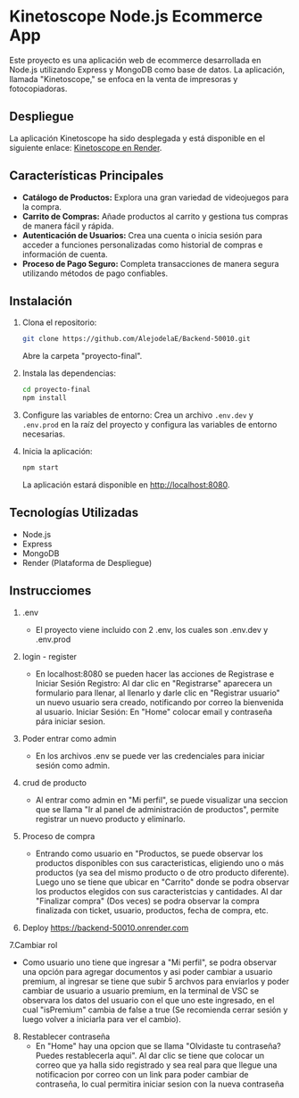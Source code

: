 # Kinetoscope Node.js Ecommerce App

Este proyecto es una aplicación web de ecommerce desarrollada en Node.js utilizando Express y MongoDB como base de datos. La aplicación, llamada "Kinetoscope," se enfoca en la venta de impresoras y fotocopiadoras.

## Despliegue

La aplicación Kinetoscope ha sido desplegada y está disponible en el siguiente enlace: [Kinetoscope en Render](https://backend-50010.onrender.com).

## Características Principales

- **Catálogo de Productos:** Explora una gran variedad de videojuegos para la compra.
- **Carrito de Compras:** Añade productos al carrito y gestiona tus compras de manera fácil y rápida.
- **Autenticación de Usuarios:** Crea una cuenta o inicia sesión para acceder a funciones personalizadas como historial de compras e información de cuenta.
- **Proceso de Pago Seguro:** Completa transacciones de manera segura utilizando métodos de pago confiables.

## Instalación

1. Clona el repositorio:

   ```bash
   git clone https://github.com/AlejodelaE/Backend-50010.git
   ```
   Abre la carpeta "proyecto-final".


2. Instala las dependencias:

   ```bash
   cd proyecto-final
   npm install
   ```

3. Configure las variables de entorno:
   Crea un archivo `.env.dev` y `.env.prod` en la raíz del proyecto y configura las variables de entorno necesarias.

4. Inicia la aplicación:

   ```bash
   npm start
   ```

   La aplicación estará disponible en [http://localhost:8080](http://localhost:8080).

## Tecnologías Utilizadas

- Node.js
- Express
- MongoDB
- Render (Plataforma de Despliegue)

## Instrucciomes
1. .env
   - El proyecto viene incluido con 2 .env, los cuales son .env.dev y .env.prod

2. login - register
   - En localhost:8080 se pueden hacer las acciones de Registrase e Iniciar Sesión
      Registro: Al dar clic en "Registrarse" aparecera un formulario para llenar, al llenarlo y darle clic en "Registrar usuario" un nuevo usuario sera creado, notificando por correo la bienvenida al usuario.
      Iniciar Sesión: En "Home" colocar email y contraseña pára iniciar sesion.

3. Poder entrar como admin
   - En los archivos .env se puede ver las credenciales para iniciar sesión como admin.

4. crud de producto
   - Al entrar como admin en "Mi perfil", se puede visualizar una seccion que se llama "Ir al panel de administración de productos", permite registrar un nuevo producto y eliminarlo.

5. Proceso de compra
   - Entrando como usuario en "Productos, se puede observar los productos disponibles con sus caracteristicas, eligiendo uno o más productos (ya sea del mismo producto o de otro producto diferente).
   Luego uno se tiene que ubicar en "Carrito" donde se podra observar los productos elegidos con sus caracteristcias y cantidades.
   Al dar "Finalizar compra" (Dos veces) se podra observar la compra finalizada con ticket, usuario, productos, fecha de compra, etc.

6. Deploy
   https://backend-50010.onrender.com

7.Cambiar rol
   - Como usuario uno tiene que ingresar a "Mi perfil", se podra observar una opción para agregar documentos y asi poder cambiar a usuario premium, al ingresar se tiene que subir 5 archvos para enviarlos y poder cambiar de usuario a usuario premium, en la terminal de VSC se observara los datos del usuario con el que uno este ingresado, en el cual "isPremium" cambia de false a true (Se recomienda cerrar sesión y luego volver a iniciarla para ver el cambio).

8. Restablecer contraseña
   - En "Home" hay una opcion que se llama "Olvidaste tu contraseña? Puedes restablecerla aqui".
   Al dar clic se tiene que colocar un correo que ya halla sido registrado y sea real para que llegue una notificacion por correo con un link para poder cambiar de contraseña, lo cual permitira iniciar sesion con la nueva contraseña